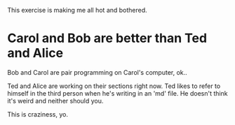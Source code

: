 
This exercise is making me all hot and bothered.


# Carol and Bob are better than Ted and Alice

Bob and Carol are pair programming on Carol's computer, ok..

Ted and Alice are working on their sections right now. Ted likes to refer to himself in the third person when he's writing in an 'md' file. He doesn't think it's weird and neither should you.

This is craziness, yo.
